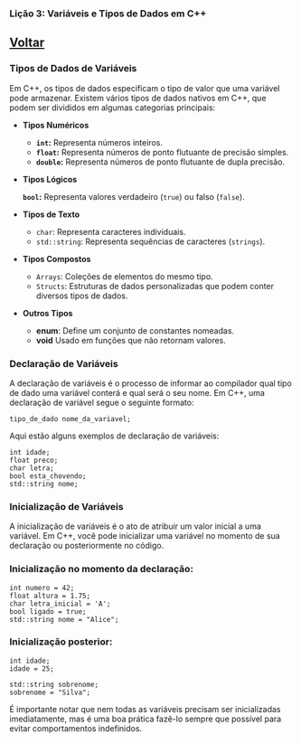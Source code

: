 ### Lição 3: Variáveis e Tipos de Dados em C++

## [Voltar](https://github.com/ThiagoSousa81/Basico-de-CPP#readme)

### Tipos de Dados de Variáveis

Em C++, os tipos de dados especificam o tipo de valor que uma variável pode armazenar. Existem vários tipos de dados nativos em C++, que podem ser divididos em algumas categorias principais:

- **Tipos Numéricos**

    - **```int```:** Representa números inteiros.
    - **```float```:** Representa números de ponto flutuante de precisão simples.
    - **```double```:** Representa números de ponto flutuante de dupla precisão.

- **Tipos Lógicos**

    **```bool```:** Representa valores verdadeiro (```true```) ou falso (```false```).

- **Tipos de Texto**
    - ```char```: Representa caracteres individuais.
    - ```std::string```: Representa sequências de caracteres (```strings```).

- **Tipos Compostos**

    - ```Arrays```: Coleções de elementos do mesmo tipo.
    - ```Structs```: Estruturas de dados personalizadas que podem conter diversos tipos de dados.

- **Outros Tipos**

    - **enum**: Define um conjunto de constantes nomeadas.
    - **void** Usado em funções que não retornam valores.

### Declaração de Variáveis

A declaração de variáveis é o processo de informar ao compilador qual tipo de dado uma variável conterá e qual será o seu nome. Em C++, uma declaração de variável segue o seguinte formato:


    tipo_de_dado nome_da_variavel;

Aqui estão alguns exemplos de declaração de variáveis:

    int idade;
    float preco;
    char letra;
    bool esta_chovendo;
    std::string nome;

### Inicialização de Variáveis

A inicialização de variáveis é o ato de atribuir um valor inicial a uma variável. Em C++, você pode inicializar uma variável no momento de sua declaração ou posteriormente no código.

### Inicialização no momento da declaração:

    
    int numero = 42;
    float altura = 1.75;
    char letra_inicial = 'A';
    bool ligado = true;
    std::string nome = "Alice";


### Inicialização posterior:

    int idade;
    idade = 25;

    std::string sobrenome;
    sobrenome = "Silva";
    
É importante notar que nem todas as variáveis precisam ser inicializadas imediatamente, mas é uma boa prática fazê-lo sempre que possível para evitar comportamentos indefinidos.